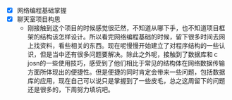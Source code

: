 - [x] 网络编程基础掌握
- [x] 聊天室项目构思
  - 刚接触到这个项目的时候感觉很茫然，不知道从哪下手，也不知道项目框架的结构该怎样设计。所以看完网络编程基础的时候，留下很多时间去网上找资料，看些相关的东西。现在呢慢慢开始建立了对程序结构的一些认识，但是当中还有很多问题要解决。除此之外呢，接触到了数据库和ｃjosn的一些使用技巧，感受到了他们相比于常见的结构体在网络数据传输方面所体现出的便捷性。但是便捷的同时肯定会带来一些问题，包括数据库的应用，现在自己可以说只是掌握到了一些皮毛，总之这周留下的问题还是很多的，下周努力填坑吧。

